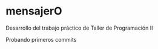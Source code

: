 # mensajerO
Desarrollo del trabajo práctico de Taller de Programación II

Probando primeros commits
